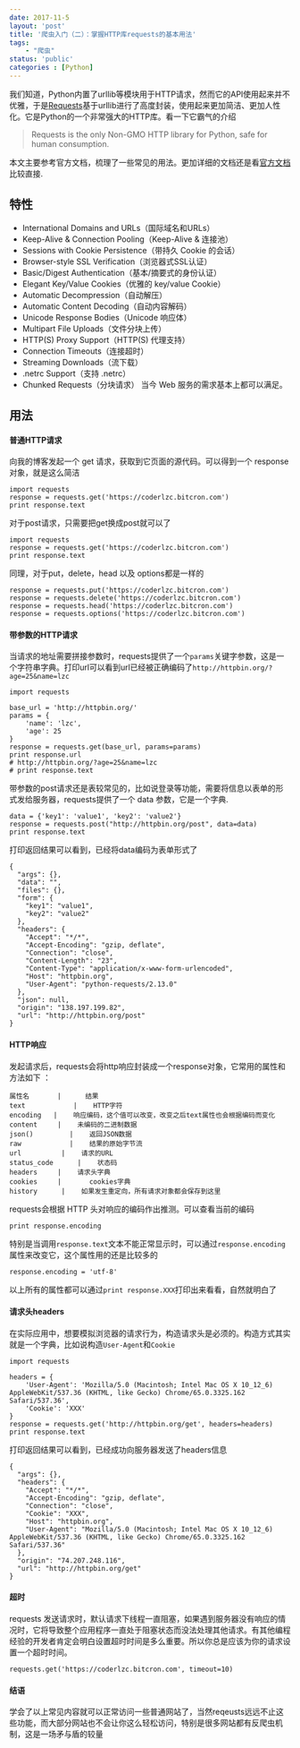 ```yaml
---
date: 2017-11-5
layout: 'post'
title: '爬虫入门（二）：掌握HTTP库requests的基本用法'
tags:
    - "爬虫"
status: 'public'
categories : [Python]
---
```

我们知道，Python内置了urllib等模块用于HTTP请求，然而它的API使用起来并不优雅，于是[Requests](https://github.com/requests/requests)基于urllib进行了高度封装，使用起来更加简洁、更加人性化。它是Python的一个非常强大的HTTP库。看一下它霸气的介绍
>Requests is the only Non-GMO HTTP library for Python, safe for human consumption.

本文主要参考官方文档，梳理了一些常见的用法。更加详细的文档还是看[官方文档](http://www.python-requests.org/en/master/)比较直接.

<!--more--> 
## 特性
- International Domains and URLs（国际域名和URLs）
- Keep-Alive & Connection Pooling（Keep-Alive & 连接池）
- Sessions with Cookie Persistence（带持久 Cookie 的会话）
- Browser-style SSL Verification（浏览器式SSL认证）
- Basic/Digest Authentication（基本/摘要式的身份认证）
- Elegant Key/Value Cookies（优雅的 key/value Cookie）
- Automatic Decompression（自动解压）
- Automatic Content Decoding（自动内容解码）
- Unicode Response Bodies（Unicode 响应体）
- Multipart File Uploads（文件分块上传）
- HTTP(S) Proxy Support（HTTP(S) 代理支持）
- Connection Timeouts（连接超时）
- Streaming Downloads（流下载）
- .netrc Support（支持 .netrc）
- Chunked Requests（分块请求）
当今 Web 服务的需求基本上都可以满足。

## 用法
#### 普通HTTP请求
向我的博客发起一个 get 请求，获取到它页面的源代码。可以得到一个 response对象，就是这么简洁
```
import requests
response = requests.get('https://coderlzc.bitcron.com')
print response.text
```
对于post请求，只需要把get换成post就可以了
```
import requests
response = requests.get('https://coderlzc.bitcron.com')
print response.text
```
同理，对于put，delete，head 以及 options都是一样的
```
response = requests.put('https://coderlzc.bitcron.com')
response = requests.delete('https://coderlzc.bitcron.com')
response = requests.head('https://coderlzc.bitcron.com')
response = requests.options('https://coderlzc.bitcron.com')
```
####  带参数的HTTP请求
当请求的地址需要拼接参数时，requests提供了一个`params`关键字参数，这是一个字符串字典。打印url可以看到url已经被正确编码了`http://httpbin.org/?age=25&name=lzc`
```
import requests

base_url = 'http://httpbin.org/'
params = {
    'name': 'lzc',
    'age': 25
}
response = requests.get(base_url, params=params)
print response.url
# http://httpbin.org/?age=25&name=lzc
# print response.text
```
带参数的post请求还是表较常见的，比如说登录等功能，需要将信息以表单的形式发给服务器，requests提供了一个 data 参数，它是一个字典.
```
data = {'key1': 'value1', 'key2': 'value2'}
response = requests.post("http://httpbin.org/post", data=data)
print response.text
```
打印返回结果可以看到，已经将data编码为表单形式了
```
{
  "args": {},
  "data": "",
  "files": {},
  "form": {
    "key1": "value1",
    "key2": "value2"
  },
  "headers": {
    "Accept": "*/*",
    "Accept-Encoding": "gzip, deflate",
    "Connection": "close",
    "Content-Length": "23",
    "Content-Type": "application/x-www-form-urlencoded",
    "Host": "httpbin.org",
    "User-Agent": "python-requests/2.13.0"
  },
  "json": null,
  "origin": "138.197.199.82",
  "url": "http://httpbin.org/post"
}
```
#### HTTP响应
发起请求后，requests会将http响应封装成一个response对象，它常用的属性和方法如下 ：
```table
属性名       |      结果    
text            |    HTTP字符       
encoding   |    响应编码，这个值可以改变，改变之后text属性也会根据编码而变化       
content     |    未编码的二进制数据       
json()         |    返回JSON数据      
raw            |    结果的原始字节流    
url	         |    请求的URL   
status_code      |    状态码    
headers     |    请求头字典   
cookies     |    	cookies字典  
history      |    如果发生重定向，所有请求对象都会保存到这里    
```
requests会根据 HTTP 头对响应的编码作出推测。可以查看当前的编码
```
print response.encoding
```
特别是当调用`response.text`文本不能正常显示时，可以通过`response.encoding` 属性来改变它，这个属性用的还是比较多的
```
response.encoding = 'utf-8'
```
以上所有的属性都可以通过`print response.XXX`打印出来看看，自然就明白了
#### 请求头headers
在实际应用中，想要模拟浏览器的请求行为，构造请求头是必须的。构造方式其实就是一个字典，比如说构造`User-Agent`和`Cookie`
```
import requests

headers = {
    'User-Agent': 'Mozilla/5.0 (Macintosh; Intel Mac OS X 10_12_6) AppleWebKit/537.36 (KHTML, like Gecko) Chrome/65.0.3325.162 Safari/537.36',
    'Cookie': 'XXX'
}
response = requests.get('http://httpbin.org/get', headers=headers)
print response.text
```
打印返回结果可以看到，已经成功向服务器发送了headers信息
```
{
  "args": {},
  "headers": {
    "Accept": "*/*",
    "Accept-Encoding": "gzip, deflate",
    "Connection": "close",
    "Cookie": "XXX",
    "Host": "httpbin.org",
    "User-Agent": "Mozilla/5.0 (Macintosh; Intel Mac OS X 10_12_6) AppleWebKit/537.36 (KHTML, like Gecko) Chrome/65.0.3325.162 Safari/537.36"
  },
  "origin": "74.207.248.116",
  "url": "http://httpbin.org/get"
}
```
#### 超时
requests 发送请求时，默认请求下线程一直阻塞，如果遇到服务器没有响应的情况时，它将导致整个应用程序一直处于阻塞状态而没法处理其他请求。有其他编程经验的开发者肯定会明白设置超时时间是多么重要。所以你总是应该为你的请求设置一个超时时间。
```
requests.get('https://coderlzc.bitcron.com', timeout=10)
```
#### 结语
学会了以上常见内容就可以正常访问一些普通网站了，当然reqeusts远远不止这些功能，而大部分网站也不会让你这么轻松访问，特别是很多网站都有反爬虫机制，这是一场矛与盾的较量










